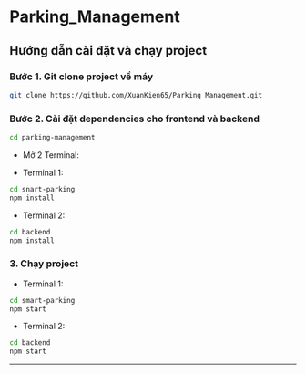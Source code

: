 # Parking_Management

## Hướng dẫn cài đặt và chạy project

### Bước 1. Git clone project về máy

```bash
git clone https://github.com/XuanKien65/Parking_Management.git
```

### Bước 2. Cài đặt dependencies cho frontend và backend

```bash
cd parking-management
```
- Mở 2 Terminal:
+ Terminal 1:

```bash
cd snart-parking
npm install
```

+ Terminal 2:

```bash
cd backend
npm install
```

### 3. Chạy project

+ Terminal 1:

```bash
cd smart-parking
npm start
```
+ Terminal 2:

```bash
cd backend
npm start
```
---
